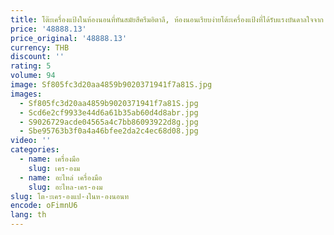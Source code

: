 ```yaml
---
title: โต๊ะเครื่องแป้งในห้องนอนที่ทันสมัยสีครีมอิตาลี, ห้องนอนเรียบง่ายโต้ะเครื่องแป้งที่ได้รับแรงบันดาลใจจาก Instagram, โต๊ะทำงาน
price: '48888.13'
price_original: '48888.13'
currency: THB
discount: ''
rating: 5
volume: 94
image: Sf805fc3d20aa4859b9020371941f7a81S.jpg
images:
  - Sf805fc3d20aa4859b9020371941f7a81S.jpg
  - Scd6e2cf9933e44d6a61b35ab60d4d8abr.jpg
  - S9026729acde04565a4c7bb86093922d8g.jpg
  - Sbe95763b3f0a4a46bfee2da2c4ec68d08.jpg
video: ''
categories:
  - name: เครื่องมือ
    slug: เคร-องม
  - name: อะไหล่ เครื่องมือ
    slug: อะไหล-เคร-องม
slug: โต-ะเคร-องแป-งในห-องนอนท
encode: oFimnU6
lang: th
---
```

  